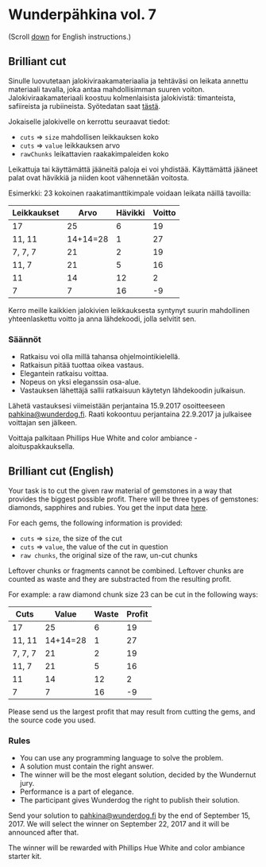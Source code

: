 # Wunderpähkina vol. 7

(Scroll [down](#brilliant-cut-english) for English instructions.)

## Brilliant cut

Sinulle luovutetaan jalokiviraakamateriaalia ja tehtäväsi on leikata annettu materiaali tavalla, joka antaa mahdollisimman suuren voiton. Jalokiviraakamateriaali koostuu kolmenlaisista jalokivistä: timanteista, safiireista ja rubiineista. Syötedatan saat [tästä](input.json).

Jokaiselle jalokivelle on kerrottu seuraavat tiedot:

- `cuts`  => `size` mahdollisen leikkauksen koko
- `cuts` => `value` leikkauksen arvo
- `rawChunks` leikattavien raakakimpaleiden koko

Leikattuja tai käyttämättä jääneitä paloja ei voi yhdistää. Käyttämättä jääneet palat ovat hävikkiä ja niiden koot vähennetään voitosta. 

Esimerkki: 23 kokoinen raakatimanttikimpale voidaan leikata näillä tavoilla:

| Leikkaukset | Arvo | Hävikki | Voitto |
|-------------|------|---------|--------|
|17|25|6|19|
|11, 11|14+14=28|1|27|
|7, 7, 7|21|2|19|
|11, 7|21|5|16|
|11|14|12|2|
|7|7|16|-9|

Kerro meille kaikkien jalokivien leikkauksesta syntynyt suurin mahdollinen yhteenlaskettu voitto ja anna lähdekoodi, jolla selvitit sen.

### Säännöt

- Ratkaisu voi olla millä tahansa ohjelmointikielellä.
- Ratkaisun pitää tuottaa oikea vastaus.
- Elegantein ratkaisu voittaa.
- Nopeus on yksi eleganssin osa-alue.
- Vastauksen lähettäjä sallii ratkaisuun käytetyn lähdekoodin julkaisun.

Lähetä vastauksesi viimeistään perjantaina 15.9.2017 osoitteeseen [pahkina@wunderdog.fi](mailto:pahkina@wunderdog.fi). Raati kokoontuu perjantaina 22.9.2017 ja julkaisee voittajan sen jälkeen. 

Voittaja palkitaan Phillips Hue White and color ambiance -aloituspakkauksella.

## Brilliant cut (English)

Your task is to cut the given raw material of gemstones in a way that provides the biggest possible profit. There will be three types of gemstones: diamonds, sapphires and rubies.  You get the input data [here](input.json). 

For each gems, the following information is provided:

- `cuts` => `size`, the size of the cut
- `cuts` => `value`, the value of the cut in question
- `raw chunks`, the original size of the raw, un-cut chunks

Leftover chunks or fragments cannot be combined. Leftover chunks are counted as waste and they are substracted from the resulting profit.

For example: a raw diamond chunk size 23 can be cut in the following ways:

| Cuts | Value | Waste | Profit |
|-------------|------|---------|--------|
|17|25|6|19|
|11, 11|14+14=28|1|27|
|7, 7, 7|21|2|19|
|11, 7|21|5|16|
|11|14|12|2|
|7|7|16|-9|

Please send us the largest profit that may result from cutting the gems, and the source code you used.

### Rules

- You can use any programming language to solve the problem.
- A solution must  contain the right answer. 
- The winner will be the most elegant solution, decided by the Wundernut jury.
- Performance is a part of elegance.
- The participant gives Wunderdog the right to publish their solution.

Send your solution to [pahkina@wunderdog.fi](mailto:pahkina@wunderdog.fi) by the end of September 15, 2017. We will select the winner on September 22, 2017 and it will be announced after that.

The winner will be rewarded with Phillips Hue White and color ambiance starter kit.
